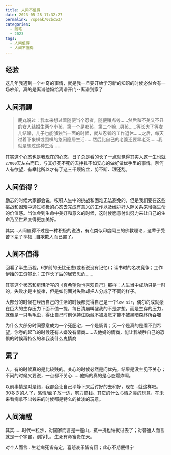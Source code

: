 ```yaml
---
title: 人间不值得
date: 2023-05-28 17:32:27
permalink: /speak/02bc53/
categories:
  - 随笔
  - 2023
tags:
  - 人间值得
  - 人间不值得
---
```


## 经验

这几年我遇到一个神奇的事情，就是我一旦要开始学习新的知识的时候必然会有一场吵架。真的是离谱他妈给离谱开门--离谱到家了

<!-- more -->

<InArticleAdsense
    data-ad-client="ca-pub-1725717718088510"
    data-ad-slot="7426219401">
</InArticleAdsense>

## 人间清醒

> 鹿丸说过：我本来想过着随便当个忍者，随便赚点钱……然后和不美又不丑的女人结婚生两个小孩，第一个是女孩，第二个嘛…男孩……等长大了等女儿结婚，儿子也能够独当一面的时候，就从忍者的工作退休……之后，每天过着下象棋或围棋的悠闲隐居生活……然后比自己的老婆还要早老死……我就是想过这种生活……

其实这个心态也是我现在的心态，日子总是看的长了一点就觉得其实人这一生也就`27000`天左右而已，与其好死不死的去挣扎不如安心的做好做优手里的事情。奈何人有欲望，有攀比所以才有了这三千烦恼丝，剪不断、理还乱。

## 人间值得？

励志的时候大家都会说，哎呀人生中的挑战和困难无法避免的，但是我们要在这些挑战和困难中通过积极的心态去完成有意义的工作以及维护好人际关系来增强生命的价值感。当体会到生命中美好和意义的时候，这时候愿意付出努力来让自己的生命乃至世界变得更加美好。

其实...人间值得不过是一种积极的说法，有点类似印度阿三的佛教理论，这辈子受苦下辈子享福...自欺欺人而已罢了。

## 人间不值得

回看了半生历程，6岁前的无忧无虑(或者说没有记忆)；读书时的名次竞争；工作伊始的工资攀比；工作长了后的居安思危......

其实这个状态和房琪所写的[《真希望你也喜欢自己》](https://xingcxb.com/read/e116bf/)那样：人生当中成功只是一时的，失败才是主旋律，但是如何面对失败却把人分成了不同的样子。

大部分的时候在经历自己的生活的时候都觉得自己是一个`low sir`，偶尔的成就感在巨大的生存压力下面不值一提，每日清晨叫醒我的不是梦想，而是生存的压力，就像是一只毛毛虫，得让自己时刻保持住隐藏不被发觉才能不被黑暗森林所吞噬

为什么大部分时间愿意成为一个死肥宅，一个是肠胃；另一个是真的是看不到希望，你卷的起飞的时候还有人嫌没有情商......去他妈的情商，能让我战胜自己的恐惧的时候再特么的和我谈什么鬼情商

## 累了

人，有的时候真的是比较贱的。关心的时候必然是问优先，结果是没主见不关心；不问的时候又要说，一点都不关心......他妈的真的是心态爆炸啊。

以前事情是对是错，我都会让自己平静下来后讨好的去和好，现在...就这样吧。30多岁的人了，感情/面子放一边，努力搞钱。其它的什么心情之类的玩意，在未来看病拿不出钱来的时候都是特么的扯淡的玩意。

## 人间清醒

其实......时代一粒沙，对国家而言是一座山，抗一抗也许就过去了；对普通人而言就是一个宇宙，别挣扎，生死有命富贵在天。

对个人而言...生老病死皆有定，喜怒哀乐皆有因；此心不期便得宁


